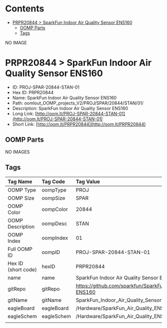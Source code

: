 



Contents
========

* [PRPR20844 > SparkFun Indoor Air Quality Sensor ENS160](#prpr20844--sparkfun-indoor-air-quality-sensor-ens160)
	* [OOMP Parts](#oomp-parts)
	* [Tags](#tags)
  
NO IMAGE  
# PRPR20844 > SparkFun Indoor Air Quality Sensor ENS160

- ID: PROJ-SPAR-20844-STAN-01
- Hex ID: PRPR20844
- Name: SparkFun Indoor Air Quality Sensor ENS160
- Path: oomlout_OOMP_projects_V2/PROJ/SPAR/20844/STAN/01/
- Description: SparkFun Indoor Air Quality Sensor ENS160
- Long Link: [http://oom.lt/PROJ-SPAR-20844-STAN-01](http://oom.lt/PROJ-SPAR-20844-STAN-01)
- Short Link: [http://oom.lt/PRPR20844](http://oom.lt/PRPR20844)

## OOMP Parts
  
NO IMAGES  
## Tags
  

|Tag Name|Tag Code|Tag Value|
| :--- | :--- | :--- |
|OOMP Type|oompType|PROJ|
|OOMP Size|oompSize|SPAR|
|OOMP Color|oompColor|20844|
|OOMP Description|oompDesc|STAN|
|OOMP Index|oompIndex|01|
|Full OOMP ID|oompID|PROJ-SPAR-20844-STAN-01|
|Hex ID (short code)|hexID|PRPR20844|
|name|name|SparkFun Indoor Air Quality Sensor ENS160|
|gitRepo|gitRepo|https://github.com/sparkfun/SparkFun_Indoor_Air_Quality_Sensor-ENS160|
|gitName|gitName|SparkFun_Indoor_Air_Quality_Sensor-ENS160|
|eagleBoard|eagleBoard|/Hardware/SparkFun_Air_Quality_ENS160.brd|
|eagleSchem|eagleSchem|/Hardware/SparkFun_Air_Quality_ENS160.sch|
||||
